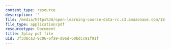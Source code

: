 ```yaml
---
content_type: resource
description: ''
file: /media/https%3A/open-learning-course-data-rc.s3.amazonaws.com/18-03sc-differential-equations-fall-2011/3f3d8ca39c066fa9d06d60bdcc91f91f_4gJLEYc3p5w.pdf
file_type: application/pdf
resourcetype: Document
title: 3play pdf file
uid: 3f3d8ca3-9c06-6fa9-d06d-60bdcc91f91f
---
```

